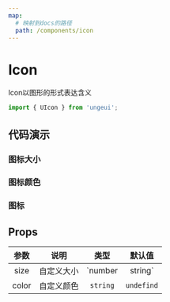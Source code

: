 ```yaml
---
map:
  # 映射到docs的路径
  path: /components/icon
---
```


# Icon

Icon以图形的形式表达含义

```js
import { UIcon } from 'ungeui';
```

## 代码演示

### 图标大小

<demo src="./demo/size.vue"
  language="vue"
  title="基本用法"
  desc="不同图标大小">
</demo>

### 图标颜色

<demo src="./demo/color.vue"
  language="vue"
  title="基本用法"
  desc="方便切换不同颜色">
</demo>

### 图标

<demo src="./demo/iconDemo.vue"
  language="vue"
  title=""
  desc="">
</demo>

## Props

| 参数  | 说明 | 类型 | 默认值 |
| :-----: | :---: | :-----: | :---------: |
| size  | 自定义大小   | `number | string` | `30px` |
| color  | 自定义颜色   | `string` | `undefind` |
